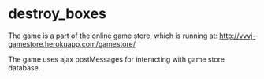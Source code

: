 # destroy_boxes

The game is a part of the online game store, which is running at: http://vvvj-gamestore.herokuapp.com/gamestore/

The game uses ajax postMessages for interacting with game store database.

